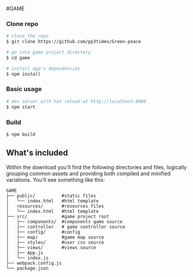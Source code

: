 #GAME

### Clone repo

``` bash
# clone the repo
$ git clone https://github.com/pp3times/Green-peace

# go into game project directory
$ cd game

# install app's dependencies
$ npm install
```


### Basic usage

``` bash
# dev server with hot reload at http://localhost:8080
$ npm start
```

### Build

``` bash
$ npm build
```


## What's included

Within the download you'll find the following directories and files, logically grouping common assets and providing both compiled and minified variations. You'll see something like this:

```
GAME
├── public/          #static files
│   └── index.html   #html template
│   resources/       #resources files
│   └── index.html   #html template
├── src/             #game project root
│   ├── components/  #components game source
│   ├── controller   # game controller source
│   ├── config/      #config
│   ├── map/         #game map source
│   ├── styles/      #user css source
│   ├── views/       #views source
│   ├── App.js
│   └── index.js
├── webpack.config.js
└── package.json
```